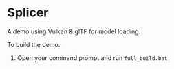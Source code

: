 # Splicer

A demo using Vulkan & glTF for model loading.


To build the demo:
1. Open your command prompt and run `full_build.bat`
```